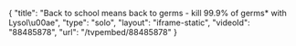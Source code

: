 {
    "title": "Back to school means back to germs - kill 99.9% of germs* with Lysol\u00ae",
    "type": "solo",
    "layout": "iframe-static",
    "videoId": "88485878",
    "url": "\/tvpembed\/88485878"
}